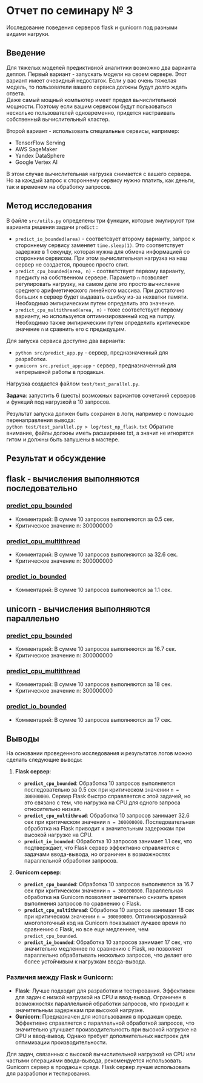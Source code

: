 # Отчет по семинару № 3
Исследование поведения серверов flask и gunicorn под разными видами нагруки.  

## Введение
Для тяжелых моделей предиктивной аналитики возможно два варианта деплоя. 
Первый вариант - запускать модели на своем сервере. 
Этот вариант имеет очевидный недостаток. 
Если у вас очень тяжелая модель, то пользователи вашего сервиса должны будут долго ждать ответа.  
Даже самый мощный компьютер имеет предел вычислительной мощности. 
Поэтому если вашим сервисом будут пользоваться несколько пользователей одновременно, придется настраивать собственный вычислительный кластер. 

Второй вариант - использовать специальные сервисы, например:  
- TensorFlow Serving
- AWS SageMaker
- Yandex DataSphere
- Google Vertex AI

В этом случае вычислительная нагрузка снимается с вашего сервера. 
Но за каждый запрос к стороннему сервису нужно платить, как деньги, так и временем на обработку запросов. 

## Метод исследования
В файле `src/utils.py` определены три функции, которые эмулируют три варианта решения задачи `predict` :
- `predict_io_bounded(area)` - соответсвует второму варианту, запрос к стороннему сервису заменяет `time.sleep(1)`. 
Это соответствует задержке в 1 секунду, которая нужна для обмена информацией со сторонним сервисом. 
При этом вычислительная нагрузка на наш сервер не создается, процесс просто спит. 
- `predict_cpu_bounded(area, n)` - соответствует первому варианту, предикту на собственном сервере. 
Параметр `n` позволяет регулировать нагрузку, на самом деле это просто вычисление среднего арифметического линейного массива. 
При достаточно больших `n` сервер будет выдавать ошибку из-за нехватки памяти. 
Необходимо эмпирическим путем определить это значение. 
- `predict_cpu_multithread(area, n)` - тоже соответствует первому варианту, но используется оптимизированный код на numpy. 
Необходимо также эмпирическим путем определить критическое значение `n` и сравнить его с предыдущим. 

Для запуска сервиса доступно два варианта: 
- `python src/predict_app.py` - сервер, предназначенный для разработки. 
- `gunicorn src.predict_app:app` - сервер, предназначенный для непрерывной работы в продакшн. 

Нагрузка создается файлом `test/test_parallel.py`.  

**Задача**: запустить 6 (шесть) возможных вариантов сочетаний серверов и функций под нагрузкой в 10 запросов. 

Результат запуска должен быть сохранен в логи, например с помощью перенаправления вывода:  
`python test/test_parallel.py > log/test_np_flask.txt` 
Обратите внимание, файлы должны иметь расширение txt, а значит не игнорятся гитом и должны быть запушены в мастере.  

## Результат и обсуждение
## flask - вычисления выполняются последовательно

### [predict_cpu_bounded](../log/test_np_flask_1.txt)
- Комментарий: В сумме 10 запросов выполняются за 0.5 сек.
- Критическое значение n: 300000000

### [predict_cpu_multithread](../log/test_np_flask_2.txt)
- Комментарий: В сумме 10 запросов выполняются за 32.6 сек.
- Критическое значение n: 300000000

### [predict_io_bounded](../log/test_np_flask_3.txt)
- Комментарий: В сумме 10 запросов выполняются за 1.1 сек.

## unicorn - вычисления выполняются параллельно

### [predict_cpu_bounded](../log/test_np_unicorn_1.txt)
- Комментарий: В сумме 10 запросов выполняются за 16.7 сек.
- Критическое значение n: 300000000

### [predict_cpu_multithread](../log/test_np_unicorn_2.txt)
- Комментарий: В сумме 10 запросов выполняются за 18 сек.
- Критическое значение n: 300000000

### [predict_io_bounded](../log/test_np_unicorn_3.txt)
- Комментарий: В сумме 10 запросов выполняются за 17 сек.

## Выводы

На основании проведенного исследования и результатов логов можно сделать следующие выводы:

1. **Flask сервер**:
   - **`predict_cpu_bounded`**: Обработка 10 запросов выполняется последовательно за 0.5 сек при критическом значении `n = 300000000`. Сервер Flask быстро справляется с этой задачей, но это связано с тем, что нагрузка на CPU для одного запроса относительно низкая.
   - **`predict_cpu_multithread`**: Обработка 10 запросов занимает 32.6 сек при критическом значении `n = 300000000`. Последовательная обработка на Flask приводит к значительным задержкам при высокой нагрузке на CPU.
   - **`predict_io_bounded`**: Обработка 10 запросов занимает 1.1 сек, что подтверждает, что Flask сервер эффективно справляется с задачами ввода-вывода, но ограничен в возможностях параллельной обработки запросов.

2. **Gunicorn сервер**:
   - **`predict_cpu_bounded`**: Обработка 10 запросов выполняется за 16.7 сек при критическом значении `n = 300000000`. Параллельная обработка на Gunicorn позволяет значительно снизить время выполнения запросов по сравнению с Flask.
   - **`predict_cpu_multithread`**: Обработка 10 запросов занимает 18 сек при критическом значении `n = 300000000`. Оптимизированный многопоточный код на Gunicorn показывает лучшее время по сравнению с Flask, но все еще медленнее, чем `predict_cpu_bounded`.
   - **`predict_io_bounded`**: Обработка 10 запросов занимает 17 сек, что значительно медленнее по сравнению с Flask, но позволяет параллельно обрабатывать несколько запросов, что делает его более устойчивым к нагрузкам ввода-вывода.

### Различия между Flask и Gunicorn:
- **Flask**: Лучше подходит для разработки и тестирования. Эффективен для задач с низкой нагрузкой на CPU и ввод-вывод. Ограничен в возможностях параллельной обработки запросов, что приводит к значительным задержкам при высокой нагрузке.
- **Gunicorn**: Предназначен для использования в продакшн среде. Эффективно справляется с параллельной обработкой запросов, что значительно улучшает производительность при высокой нагрузке на CPU и ввод-вывод. Однако требует дополнительных настроек для оптимизации производительности.

Для задач, связанных с высокой вычислительной нагрузкой на CPU или частыми операциями ввода-вывода, рекомендуется использовать Gunicorn сервер в продакшн среде. Flask сервер лучше использовать для разработки и тестирования.
